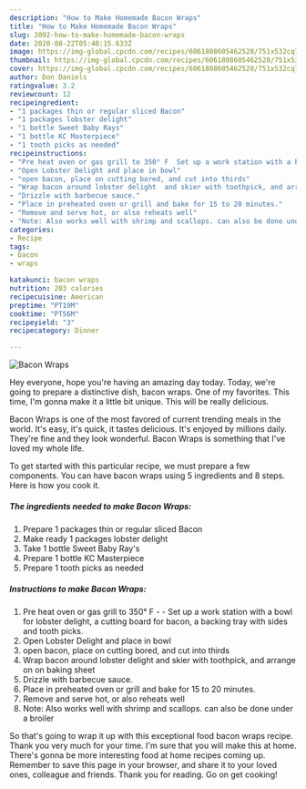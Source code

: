 ```yaml
---
description: "How to Make Homemade Bacon Wraps"
title: "How to Make Homemade Bacon Wraps"
slug: 2092-how-to-make-homemade-bacon-wraps
date: 2020-08-22T05:40:15.633Z
image: https://img-global.cpcdn.com/recipes/6061808605462528/751x532cq70/bacon-wraps-recipe-main-photo.jpg
thumbnail: https://img-global.cpcdn.com/recipes/6061808605462528/751x532cq70/bacon-wraps-recipe-main-photo.jpg
cover: https://img-global.cpcdn.com/recipes/6061808605462528/751x532cq70/bacon-wraps-recipe-main-photo.jpg
author: Don Daniels
ratingvalue: 3.2
reviewcount: 12
recipeingredient:
- "1 packages thin or regular sliced Bacon"
- "1 packages lobster delight"
- "1 bottle Sweet Baby Rays"
- "1 bottle KC Masterpiece"
- "1 tooth picks as needed"
recipeinstructions:
- "Pre heat oven or gas grill to 350° F  Set up a work station with a bowl for lobster delight, a cutting board for bacon, a backing tray with sides and tooth picks."
- "Open Lobster Delight and place in bowl"
- "open bacon, place on cutting bored, and cut into thirds"
- "Wrap bacon around lobster delight  and skier with toothpick, and arrange on on baking sheet"
- "Drizzle with barbecue sauce."
- "Place in preheated oven or grill and bake for 15 to 20 minutes."
- "Remove and serve hot, or also reheats well"
- "Note: Also works well with shrimp and scallops. can also be done under a broiler"
categories:
- Recipe
tags:
- bacon
- wraps

katakunci: bacon wraps 
nutrition: 203 calories
recipecuisine: American
preptime: "PT19M"
cooktime: "PT56M"
recipeyield: "3"
recipecategory: Dinner

---
```



![Bacon Wraps](https://img-global.cpcdn.com/recipes/6061808605462528/751x532cq70/bacon-wraps-recipe-main-photo.jpg)

Hey everyone, hope you're having an amazing day today. Today, we're going to prepare a distinctive dish, bacon wraps. One of my favorites. This time, I'm gonna make it a little bit unique. This will be really delicious.

Bacon Wraps is one of the most favored of current trending meals in the world. It's easy, it's quick, it tastes delicious. It's enjoyed by millions daily. They're fine and they look wonderful. Bacon Wraps is something that I've loved my whole life.




To get started with this particular recipe, we must prepare a few components. You can have bacon wraps using 5 ingredients and 8 steps. Here is how you cook it.

<!--inarticleads1-->

##### The ingredients needed to make Bacon Wraps:

1. Prepare 1 packages thin or regular sliced Bacon
1. Make ready 1 packages lobster delight
1. Take 1 bottle Sweet Baby Ray&#39;s
1. Prepare 1 bottle KC Masterpiece
1. Prepare 1 tooth picks as needed




<!--inarticleads2-->

##### Instructions to make Bacon Wraps:

1. Pre heat oven or gas grill to 350° F -  - Set up a work station with a bowl for lobster delight, a cutting board for bacon, a backing tray with sides and tooth picks.
1. Open Lobster Delight and place in bowl
1. open bacon, place on cutting bored, and cut into thirds
1. Wrap bacon around lobster delight  and skier with toothpick, and arrange on on baking sheet
1. Drizzle with barbecue sauce.
1. Place in preheated oven or grill and bake for 15 to 20 minutes.
1. Remove and serve hot, or also reheats well
1. Note: Also works well with shrimp and scallops. can also be done under a broiler




So that's going to wrap it up with this exceptional food bacon wraps recipe. Thank you very much for your time. I'm sure that you will make this at home. There's gonna be more interesting food at home recipes coming up. Remember to save this page in your browser, and share it to your loved ones, colleague and friends. Thank you for reading. Go on get cooking!
